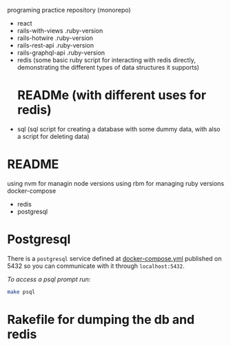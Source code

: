 programing practice repository (monorepo)

- react
- rails-with-views
  .ruby-version
- rails-hotwire
  .ruby-version
- rails-rest-api
  .ruby-version
- rails-graphql-api
  .ruby-version
- redis (some basic ruby script for interacting with redis directly, demonstrating the different types of data structures it supports)
  # READMe (with different uses for redis)
- sql (sql script for creating a database with some dummy data, with also a script for deleting data)

# README
using nvm for managin node versions
using rbm for managing ruby versions
docker-compose
- redis
- postgresql


# Postgresql

There is a `postgresql` service defined at [docker-compose.yml](https://github.com/fede-moya/sandbox/blob/master/docker-compose.yml) published on 5432 so you can communicate with it through `localhost:5432`.

*To access a psql prompt run:*
```sh
make psql
```

# Rakefile for dumping the db and redis


